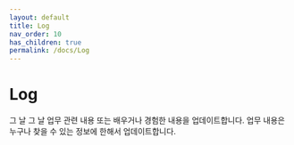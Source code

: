 ```yaml
---
layout: default
title: Log
nav_order: 10
has_children: true
permalink: /docs/Log
---
```


# Log
그 날 그 날 업무 관련 내용 또는 배우거나 경험한 내용을 업데이트합니다.
업무 내용은 누구나 찾을 수 있는 정보에 한해서 업데이트합니다.